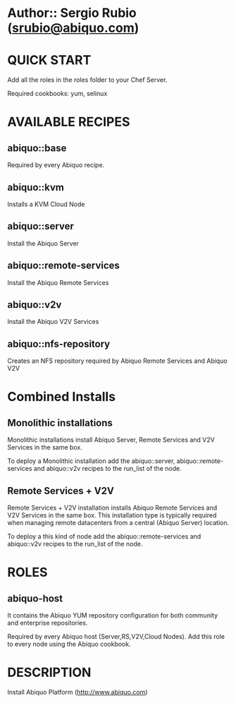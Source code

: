 # Author:: Sergio Rubio (<srubio@abiquo.com>)

# QUICK START

Add all the roles in the roles folder to your Chef Server.

Required cookbooks: yum, selinux

# AVAILABLE RECIPES

## abiquo::base

Required by every Abiquo recipe.

## abiquo::kvm

Installs a KVM Cloud Node

## abiquo::server

Install the Abiquo Server

## abiquo::remote-services

Install the Abiquo Remote Services

## abiquo::v2v

Install the Abiquo V2V Services

## abiquo::nfs-repository

Creates an NFS repository required by Abiquo Remote Services and Abiquo V2V

# Combined Installs

## Monolithic installations

Monolithic installations install Abiquo Server, Remote Services and V2V Services in the same box.

To deploy a Monolithic installation add the abiquo::server, abiquo::remote-services and abiquo::v2v recipes to the run_list of the node.

## Remote Services + V2V

Remote Services + V2V installation installs Abiquo Remote Services and V2V Services in the same box. This installation type is typically required when managing remote datacenters from a central (Abiquo Server) location.

To deploy a this kind of node add the abiquo::remote-services and abiquo::v2v recipes to the run_list of the node.

# ROLES

## abiquo-host

It contains the Abiquo YUM repository configuration for both community and enterprise repositories.

Required by every Abiquo host (Server,RS,V2V,Cloud Nodes). Add this role to every node using the Abiquo cookbook.


# DESCRIPTION

Install Abiquo Platform (http://www.abiquo.com)
